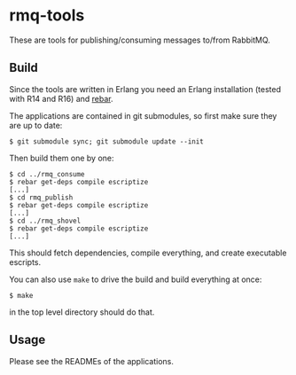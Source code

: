 rmq-tools
=========

These are tools for publishing/consuming messages to/from RabbitMQ.

Build
-----
Since the tools are written in Erlang you need an Erlang installation (tested with R14 and R16) and [rebar](https://github.com/basho/rebar).

The applications are contained in git submodules, so first make sure they are up to date:

    $ git submodule sync; git submodule update --init

Then build them one by one:

    $ cd ../rmq_consume
    $ rebar get-deps compile escriptize
    [...]
    $ cd rmq_publish
    $ rebar get-deps compile escriptize
    [...]
    $ cd ../rmq_shovel
    $ rebar get-deps compile escriptize
    [...]

This should fetch dependencies, compile everything, and create executable escripts.

You can also use `make` to drive the build and build everything at once:

    $ make

in the top level directory should do that.

Usage
-----
Please see the READMEs of the applications.
